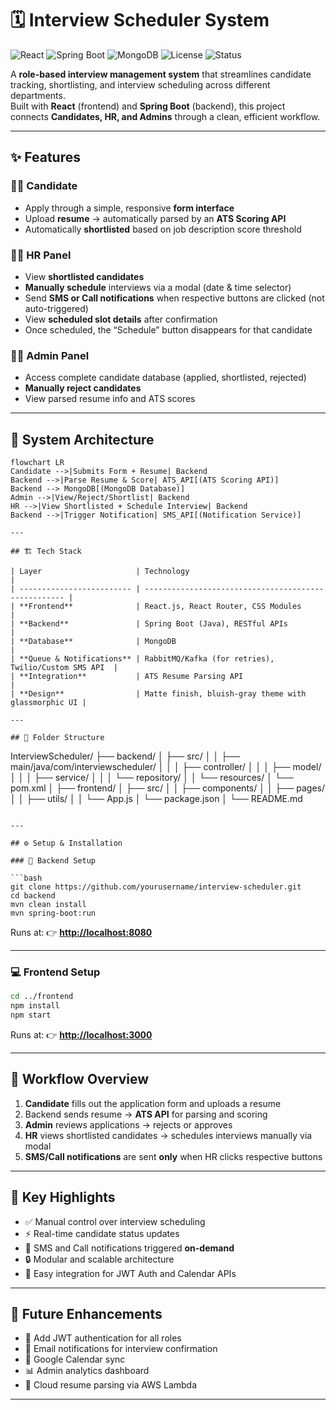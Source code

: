 
# 🗓️ Interview Scheduler System

![React](https://img.shields.io/badge/Frontend-React-blue?style=flat-square&logo=react)
![Spring Boot](https://img.shields.io/badge/Backend-Spring%20Boot-green?style=flat-square&logo=springboot)
![MongoDB](https://img.shields.io/badge/Database-MongoDB-brightgreen?style=flat-square&logo=mongodb)
![License](https://img.shields.io/badge/License-MIT-yellow?style=flat-square)
![Status](https://img.shields.io/badge/Status-Development-orange?style=flat-square)

A **role-based interview management system** that streamlines candidate tracking, shortlisting, and interview scheduling across different departments.  
Built with **React** (frontend) and **Spring Boot** (backend), this project connects **Candidates, HR, and Admins** through a clean, efficient workflow.

---

## ✨ Features

### 👩‍💼 Candidate
- Apply through a simple, responsive **form interface**  
- Upload **resume** → automatically parsed by an **ATS Scoring API**  
- Automatically **shortlisted** based on job description score threshold  

### 🧑‍💻 HR Panel
- View **shortlisted candidates**  
- **Manually schedule** interviews via a modal (date & time selector)  
- Send **SMS or Call notifications** when respective buttons are clicked (not auto-triggered)  
- View **scheduled slot details** after confirmation  
- Once scheduled, the “Schedule” button disappears for that candidate  

### 👨‍💼 Admin Panel
- Access complete candidate database (applied, shortlisted, rejected)  
- **Manually reject candidates**  
- View parsed resume info and ATS scores  

---

## 🧩 System Architecture

```mermaid
flowchart LR
Candidate -->|Submits Form + Resume| Backend
Backend -->|Parse Resume & Score| ATS_API[(ATS Scoring API)]
Backend --> MongoDB[(MongoDB Database)]
Admin -->|View/Reject/Shortlist| Backend
HR -->|View Shortlisted + Schedule Interview| Backend
Backend -->|Trigger Notification| SMS_API[(Notification Service)]

---

## 🏗️ Tech Stack

| Layer                     | Technology                                           |
| ------------------------- | ---------------------------------------------------- |
| **Frontend**              | React.js, React Router, CSS Modules                  |
| **Backend**               | Spring Boot (Java), RESTful APIs                     |
| **Database**              | MongoDB                                              |
| **Queue & Notifications** | RabbitMQ/Kafka (for retries), Twilio/Custom SMS API  |
| **Integration**           | ATS Resume Parsing API                               |
| **Design**                | Matte finish, bluish-gray theme with glassmorphic UI |

---

## 📁 Folder Structure

```
InterviewScheduler/
├── backend/
│   ├── src/
│   │   ├── main/java/com/interviewscheduler/
│   │   │   ├── controller/
│   │   │   ├── model/
│   │   │   ├── service/
│   │   │   └── repository/
│   │   └── resources/
│   └── pom.xml
│
├── frontend/
│   ├── src/
│   │   ├── components/
│   │   ├── pages/
│   │   ├── utils/
│   │   └── App.js
│   └── package.json
│
└── README.md
```

---

## ⚙️ Setup & Installation

### 🧱 Backend Setup

```bash
git clone https://github.com/yourusername/interview-scheduler.git
cd backend
mvn clean install
mvn spring-boot:run
```

Runs at:
👉 **[http://localhost:8080](http://localhost:8080)**

---

### 💻 Frontend Setup

```bash
cd ../frontend
npm install
npm start
```

Runs at:
👉 **[http://localhost:3000](http://localhost:3000)**

---

## 🔄 Workflow Overview

1. **Candidate** fills out the application form and uploads a resume
2. Backend sends resume → **ATS API** for parsing and scoring
3. **Admin** reviews applications → rejects or approves
4. **HR** views shortlisted candidates → schedules interviews manually via modal
5. **SMS/Call notifications** are sent **only** when HR clicks respective buttons

---

## 🧠 Key Highlights

* ✅ Manual control over interview scheduling
* ⚡ Real-time candidate status updates
* 📨 SMS and Call notifications triggered **on-demand**
* 🔒 Modular and scalable architecture
* 🧩 Easy integration for JWT Auth and Calendar APIs

---

## 🌟 Future Enhancements

* 🔐 Add JWT authentication for all roles
* 📧 Email notifications for interview confirmation
* 📅 Google Calendar sync
* 📊 Admin analytics dashboard
* 💾 Cloud resume parsing via AWS Lambda

---


```
